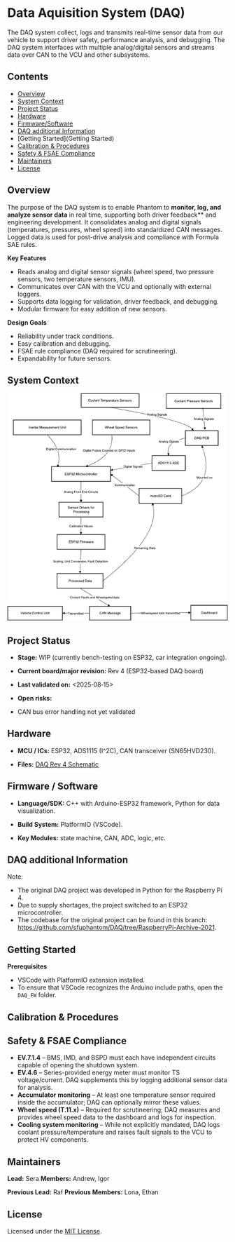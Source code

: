 
# Data Aquisition System (DAQ)
The DAQ system collect, logs and transmits real-time sensor data from our vehicle to support driver safety, performance analysis, and debugging. The DAQ system interfaces with multiple analog/digital sensors and streams data over CAN to the VCU and other subsystems.  

## Contents 

- [Overview](Overview)
- [System Context](System--Context)
- [Project Status](Project--Status)
- [Hardware](Hardware)
- [Firmware/Software](Firmware/Software)
-  [DAQ additional Information](DAQ--additional--Information)
- [Getting Started](Getting Started)
- [Calibration & Procedures](Calibration&Procedures)
- [Safety & FSAE Compliance](Safety--FSAE--Compliance)
- [Maintainers](Maintainers)
- [License](License)


## Overview
The purpose of the DAQ system is to enable Phantom to **monitor, log, and analyze sensor data** in real time, supporting both driver feedback** and engineering development. It consolidates analog and digital signals (temperatures, pressures, wheel speed) into standardized CAN messages. Logged data is used for post-drive analysis and compliance with Formula SAE rules. 

**Key Features**
- Reads analog and digital sensor signals (wheel speed, two pressure sensors, two temperature sensors, IMU).  
- Communicates over CAN with the VCU and optionally with external loggers.
- Supports data logging for validation, driver feedback, and debugging.  
- Modular firmware for easy addition of new sensors.  

**Design Goals**
- Reliability under track conditions.  
- Easy calibration and debugging.  
- FSAE rule compliance (DAQ required for scrutineering).  
- Expandability for future sensors. 

## System Context
![DAQ System Context](docs/diagrams/daq-context.png)

## Project Status

- **Stage:** WIP (currently bench-testing on ESP32, car integration ongoing).
    
- **Current board/major revision:** Rev 4 (ESP32-based DAQ board)
    
- **Last validated on:** <2025‑08‑15>
    
- **Open risks:** 
- CAN bus error handling not yet validated 


## Hardware

- **MCU / ICs:** ESP32, ADS1115 (I^2C), CAN transceiver (SN65HVD230).
    
- **Files:** 
[DAQ Rev 4 Schematic](docs/hardware/Schematic%20PDF_[No%20Variations].pdf)

## Firmware / Software

- **Language/SDK:** C++ with Arduino-ESP32 framework, Python for data visualization.
    
- **Build System:** PlatformIO (VSCode).
    
- **Key Modules:** state machine, CAN, ADC, logic, etc.

## DAQ additional Information
Note:
- The original DAQ project was developed in Python for the Raspberry Pi 4. 
- Due to supply shortages, the project switched to an ESP32 microcontroller. 
- The codebase for the original project can be found in this branch: https://github.com/sfuphantom/DAQ/tree/RaspberryPi-Archive-2021.

## Getting Started

**Prerequisites**
- VSCode with PlatformIO extension installed.  
- To ensure that VSCode recognizes the Arduino include paths, open the `DAQ_FW` folder.


## Calibration & Procedures


## Safety & FSAE Compliance
- **EV.7.1.4** – BMS, IMD, and BSPD must each have independent circuits capable of opening the shutdown system.  
- **EV.4.6** – Series-provided energy meter must monitor TS voltage/current. DAQ supplements this by logging additional sensor data for analysis.  
- **Accumulator monitoring** – At least one temperature sensor required inside the accumulator; DAQ can optionally mirror these values.  
- **Wheel speed (T.11.x)** – Required for scrutineering; DAQ measures and provides wheel speed data to the dashboard and logs for inspection.  
- **Cooling system monitoring** – While not explicitly mandated, DAQ logs coolant pressure/temperature and raises fault signals to the VCU to protect HV components.  

## Maintainers

**Lead:** Sera
**Members:** Andrew, Igor 

**Previous Lead:** Raf
**Previous Members:** Lona, Ethan

## License
Licensed under the [MIT License](./LICENSE).